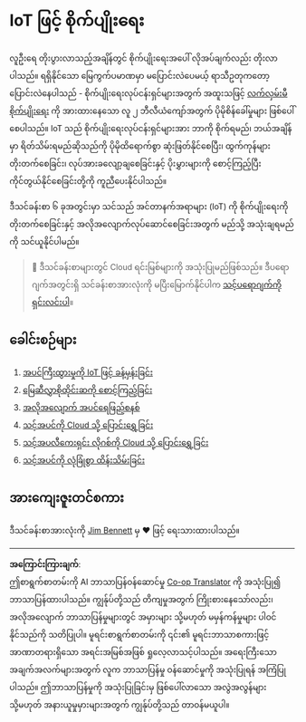 <!--
CO_OP_TRANSLATOR_METADATA:
{
  "original_hash": "428bda82d9e6016ecea7c797564bf081",
  "translation_date": "2025-08-28T17:40:12+00:00",
  "source_file": "2-farm/README.md",
  "language_code": "my"
}
-->
# IoT ဖြင့် စိုက်ပျိုးရေး

လူဦးရေ တိုးပွားလာသည့်အချိန်တွင် စိုက်ပျိုးရေးအပေါ် လိုအပ်ချက်လည်း တိုးလာပါသည်။ ရရှိနိုင်သော မြေကွက်ပမာဏမှာ မပြောင်းလဲပေမယ့် ရာသီဥတုကတော့ ပြောင်းလဲနေပါသည် - စိုက်ပျိုးရေးလုပ်ငန်းရှင်များအတွက် အထူးသဖြင့် [လက်လှမ်းမီ စိုက်ပျိုးရေး](https://wikipedia.org/wiki/Subsistence_agriculture) ကို အားထားနေသော လူ ၂ ဘီလီယံကျော်အတွက် ပိုမိုစိန်ခေါ်မှုများ ဖြစ်ပေါ်စေပါသည်။ IoT သည် စိုက်ပျိုးရေးလုပ်ငန်းရှင်များအား ဘာကို စိုက်ရမည်၊ ဘယ်အချိန်မှာ ရိတ်သိမ်းရမည်ဆိုသည်ကို ပိုမိုထိရောက်စွာ ဆုံးဖြတ်နိုင်စေပြီး၊ ထွက်ကုန်များတိုးတက်စေခြင်း၊ လုပ်အားခလျော့ချစေခြင်းနှင့် ပိုးမွှားများကို စောင့်ကြည့်ပြီး ကိုင်တွယ်နိုင်စေခြင်းတို့ကို ကူညီပေးနိုင်ပါသည်။

ဒီသင်ခန်းစာ ၆ ခုအတွင်းမှာ သင်သည် အင်တာနက်အရာများ (IoT) ကို စိုက်ပျိုးရေးကို တိုးတက်စေခြင်းနှင့် အလိုအလျောက်လုပ်ဆောင်စေခြင်းအတွက် မည်သို့ အသုံးချရမည်ကို သင်ယူနိုင်ပါမည်။

> 💁 ဒီသင်ခန်းစာများတွင် Cloud ရင်းမြစ်များကို အသုံးပြုမည်ဖြစ်သည်။ ဒီပရောဂျက်အတွင်းရှိ သင်ခန်းစာအားလုံးကို မပြီးမြောက်နိုင်ပါက [သင့်ပရောဂျက်ကို ရှင်းလင်းပါ](../clean-up.md)။

## ခေါင်းစဉ်များ

1. [အပင်ကြီးထွားမှုကို IoT ဖြင့် ခန့်မှန်းခြင်း](lessons/1-predict-plant-growth/README.md)
1. [မြေဆီလွှာစိုထိုင်းဆကို စောင့်ကြည့်ခြင်း](lessons/2-detect-soil-moisture/README.md)
1. [အလိုအလျောက် အပင်ရေဖြည့်စနစ်](lessons/3-automated-plant-watering/README.md)
1. [သင့်အပင်ကို Cloud သို့ ပြောင်းရွှေ့ခြင်း](lessons/4-migrate-your-plant-to-the-cloud/README.md)
1. [သင့်အပလီကေးရှင်း လိုဂစ်ကို Cloud သို့ ပြောင်းရွှေ့ခြင်း](lessons/5-migrate-application-to-the-cloud/README.md)
1. [သင့်အပင်ကို လုံခြုံစွာ ထိန်းသိမ်းခြင်း](lessons/6-keep-your-plant-secure/README.md)

## အားကျေးဇူးတင်စကား

ဒီသင်ခန်းစာအားလုံးကို [Jim Bennett](https://GitHub.com/JimBobBennett) မှ ♥️ ဖြင့် ရေးသားထားပါသည်။

---

**အကြောင်းကြားချက်**:  
ဤစာရွက်စာတမ်းကို AI ဘာသာပြန်ဝန်ဆောင်မှု [Co-op Translator](https://github.com/Azure/co-op-translator) ကို အသုံးပြု၍ ဘာသာပြန်ထားပါသည်။ ကျွန်ုပ်တို့သည် တိကျမှုအတွက် ကြိုးစားနေသော်လည်း၊ အလိုအလျောက် ဘာသာပြန်မှုများတွင် အမှားများ သို့မဟုတ် မမှန်ကန်မှုများ ပါဝင်နိုင်သည်ကို သတိပြုပါ။ မူရင်းစာရွက်စာတမ်းကို ၎င်း၏ မူရင်းဘာသာစကားဖြင့် အာဏာတရားရှိသော အရင်းအမြစ်အဖြစ် ရှုလေ့လာသင့်ပါသည်။ အရေးကြီးသော အချက်အလက်များအတွက် လူက ဘာသာပြန်မှု ဝန်ဆောင်မှုကို အသုံးပြုရန် အကြံပြုပါသည်။ ဤဘာသာပြန်မှုကို အသုံးပြုခြင်းမှ ဖြစ်ပေါ်လာသော အလွဲအလွန်များ သို့မဟုတ် အနားယူမှုမှားများအတွက် ကျွန်ုပ်တို့သည် တာဝန်မယူပါ။
